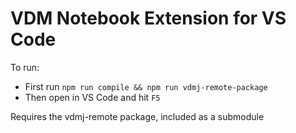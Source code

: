 # VDM Notebook Extension for VS Code

To run: 

 * First run `npm run compile && npm run vdmj-remote-package`
 * Then open in VS Code and hit `F5`

Requires the vdmj-remote package, included as a submodule

